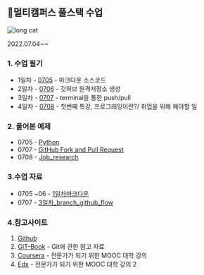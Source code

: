 ## 👏멀티캠퍼스 풀스택 수업


![long cat](https://user-images.githubusercontent.com/70432152/177501300-cbd47d5c-37c8-48e9-9689-8a3f7da2225b.jpg)

2022.07.04~~

### 1. 수업 필기

- 1일차 - [0705](https://github.com/rrwe23/TIL/blob/master/%EC%88%98%EC%97%85%20%ED%95%84%EA%B8%B0/0705.md) - 마크다운 소스코드
- 2일차 - [0706](https://github.com/rrwe23/TIL/blob/master/%EC%88%98%EC%97%85%20%ED%95%84%EA%B8%B0/0706.md) - 깃허브 원격저장소 생성
- 3일차 - [0707](https://github.com/rrwe23/TIL/blob/master/%EC%88%98%EC%97%85%20%ED%95%84%EA%B8%B0/0707.md) - terminal을 통한 push/pull
- 4일차 - [0708](https://github.com/rrwe23/TIL/blob/master/%EC%88%98%EC%97%85%20%ED%95%84%EA%B8%B0/0708.md) - 첫번째 특강, 프로그래밍이란?/ 취업을 위해 해야할 일

### 2. 풀어본 예제

- 0705 - [Python](https://github.com/rrwe23/TIL/blob/master/%EC%98%88%EC%A0%9C/Python.md)
- 0707 - [GitHub Fork and Pull Request](https://hphk-edu.notion.site/GitHub-Fork-Pull-Request-5d02e08a90314c72a732d366ac2d552b)
- 0708 - [Job_research](https://github.com/rrwe23/job-research/blob/master/job-research/research.md)

### 3.수업 자료

- 0705 ~06 - [1일차마크다운](https://github.com/rrwe23/TIL/blob/master/%ED%92%80%EC%8A%A4%ED%83%9D%20%EC%88%98%EC%97%85%20%EC%9E%90%EB%A3%8C/1%EC%9D%BC%EC%B0%A8%EB%A7%88%ED%81%AC%EB%8B%A4%EC%9A%B4.pdf)
- 0707 - [3일차_branch_github_flow](https://github.com/rrwe23/TIL/blob/master/%ED%92%80%EC%8A%A4%ED%83%9D%20%EC%88%98%EC%97%85%20%EC%9E%90%EB%A3%8C/3%EC%9D%BC%EC%B0%A8_branch_github_flow.pdf)



### 4.참고사이트

1. [Github](https://github.com/)
1. [GIT-Book](https://git-scm.com/book/ko/v2) - Git에 관한 참고 자료
1. [Coursera](https://www.coursera.org/) - 전문가가 되기 위한 MOOC 대학 강의
1. [Edx](https://www.edx.org/) - 전문가가 되기 위한 MOOC 대학 강의 2







